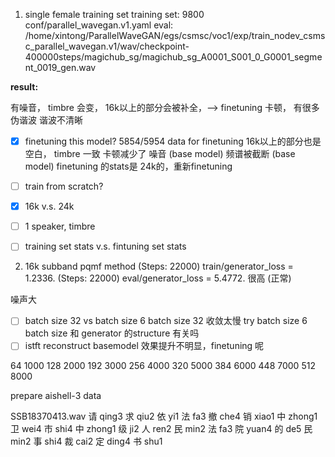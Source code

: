 1. single female training set
training set: 9800
conf/parallel_wavegan.v1.yaml
eval: 
/home/xintong/ParallelWaveGAN/egs/csmsc/voc1/exp/train_nodev_csmsc_parallel_wavegan.v1/wav/checkpoint-400000steps/magichub_sg/magichub_sg_A0001_S001_0_G0001_segment_0019_gen.wav

**result:**
<!-- magichub_sg 是16k音频，手动变成24k的话，16k以上也是空白 -->
有噪音，
timbre 会变，
16k以上的部分会被补全，--> finetuning
卡顿，
有很多伪谐波
谐波不清晰
- [x] finetuning this model? 5854/5954 data for finetuning
    16k以上的部分也是空白，
    timbre 一致
    卡顿减少了
    噪音 (base model)
    频谱被截断 (base model)
    finetuning 的stats是 24k的，重新finetuning
- [ ] train from scratch?
- [x] 16k v.s. 24k

- [ ] 1 speaker, timbre
- [ ] training set stats v.s. fintuning set stats

2. 16k subband pqmf method
(Steps: 22000) train/generator_loss = 1.2336.
(Steps: 22000) eval/generator_loss = 5.4772. 很高 (正常)

噪声大
- [ ] batch size 32 vs batch size 6
    batch size 32 收敛太慢
    try batch size 6
    batch size 和 generator 的structure 有关吗
- [ ] istft reconstruct
    basemodel 效果提升不明显，finetuning 呢

64	1000
128	2000
192	3000
256	4000
320	5000
384	6000
448	7000
512	8000

prepare aishell-3 data

SSB18370413.wav 请 qing3 求 qiu2 依 yi1 法 fa3 撤 che4 销 xiao1 中 zhong1 卫 wei4 市 shi4 中 zhong1 级 ji2 人 ren2 民 min2 法 fa3 院 yuan4 的 de5 民 min2 事 shi4 裁 cai2 定 ding4 书 shu1